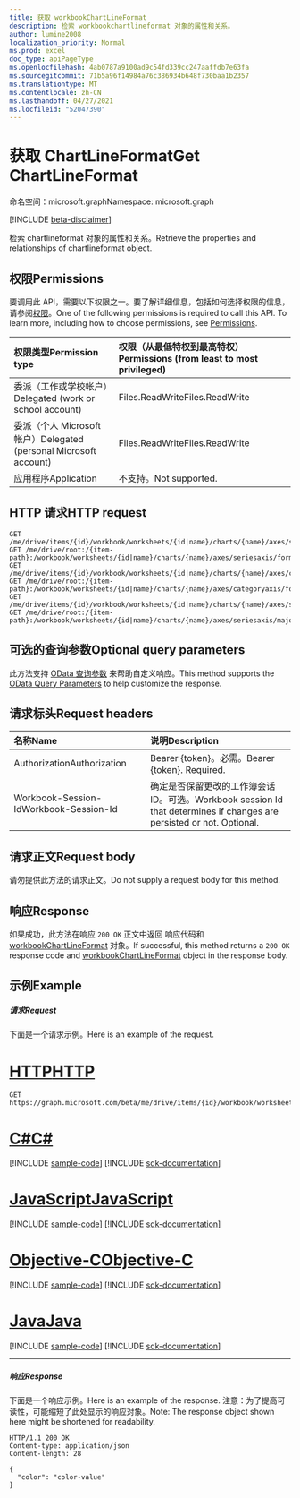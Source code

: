 ```yaml
---
title: 获取 workbookChartLineFormat
description: 检索 workbookchartlineformat 对象的属性和关系。
author: lumine2008
localization_priority: Normal
ms.prod: excel
doc_type: apiPageType
ms.openlocfilehash: 4ab0787a9100ad9c54fd339cc247aaffdb7e63fa
ms.sourcegitcommit: 71b5a96f14984a76c386934b648f730baa1b2357
ms.translationtype: MT
ms.contentlocale: zh-CN
ms.lasthandoff: 04/27/2021
ms.locfileid: "52047390"
---
```

# <a name="get-chartlineformat"></a><span data-ttu-id="bed77-103">获取 ChartLineFormat</span><span class="sxs-lookup"><span data-stu-id="bed77-103">Get ChartLineFormat</span></span>

<span data-ttu-id="bed77-104">命名空间：microsoft.graph</span><span class="sxs-lookup"><span data-stu-id="bed77-104">Namespace: microsoft.graph</span></span>

[!INCLUDE [beta-disclaimer](../../includes/beta-disclaimer.md)]

<span data-ttu-id="bed77-105">检索 chartlineformat 对象的属性和关系。</span><span class="sxs-lookup"><span data-stu-id="bed77-105">Retrieve the properties and relationships of chartlineformat object.</span></span>
## <a name="permissions"></a><span data-ttu-id="bed77-106">权限</span><span class="sxs-lookup"><span data-stu-id="bed77-106">Permissions</span></span>
<span data-ttu-id="bed77-p101">要调用此 API，需要以下权限之一。要了解详细信息，包括如何选择权限的信息，请参阅[权限](/graph/permissions-reference)。</span><span class="sxs-lookup"><span data-stu-id="bed77-p101">One of the following permissions is required to call this API. To learn more, including how to choose permissions, see [Permissions](/graph/permissions-reference).</span></span>

|<span data-ttu-id="bed77-109">权限类型</span><span class="sxs-lookup"><span data-stu-id="bed77-109">Permission type</span></span>      | <span data-ttu-id="bed77-110">权限（从最低特权到最高特权）</span><span class="sxs-lookup"><span data-stu-id="bed77-110">Permissions (from least to most privileged)</span></span>              |
|:--------------------|:---------------------------------------------------------|
|<span data-ttu-id="bed77-111">委派（工作或学校帐户）</span><span class="sxs-lookup"><span data-stu-id="bed77-111">Delegated (work or school account)</span></span> | <span data-ttu-id="bed77-112">Files.ReadWrite</span><span class="sxs-lookup"><span data-stu-id="bed77-112">Files.ReadWrite</span></span>    |
|<span data-ttu-id="bed77-113">委派（个人 Microsoft 帐户）</span><span class="sxs-lookup"><span data-stu-id="bed77-113">Delegated (personal Microsoft account)</span></span> | <span data-ttu-id="bed77-114">Files.ReadWrite</span><span class="sxs-lookup"><span data-stu-id="bed77-114">Files.ReadWrite</span></span>    |
|<span data-ttu-id="bed77-115">应用程序</span><span class="sxs-lookup"><span data-stu-id="bed77-115">Application</span></span> | <span data-ttu-id="bed77-116">不支持。</span><span class="sxs-lookup"><span data-stu-id="bed77-116">Not supported.</span></span> |

## <a name="http-request"></a><span data-ttu-id="bed77-117">HTTP 请求</span><span class="sxs-lookup"><span data-stu-id="bed77-117">HTTP request</span></span>
<!-- { "blockType": "ignored" } -->
```http
GET /me/drive/items/{id}/workbook/worksheets/{id|name}/charts/{name}/axes/seriesaxis/format/line
GET /me/drive/root:/{item-path}:/workbook/worksheets/{id|name}/charts/{name}/axes/seriesaxis/format/line
GET /me/drive/items/{id}/workbook/worksheets/{id|name}/charts/{name}/axes/categoryaxis/format/line
GET /me/drive/root:/{item-path}:/workbook/worksheets/{id|name}/charts/{name}/axes/categoryaxis/format/line
GET /me/drive/items/{id}/workbook/worksheets/{id|name}/charts/{name}/axes/seriesaxis/majorgridlines/format/line
GET /me/drive/root:/{item-path}:/workbook/worksheets/{id|name}/charts/{name}/axes/seriesaxis/majorgridlines/format/line
```
## <a name="optional-query-parameters"></a><span data-ttu-id="bed77-118">可选的查询参数</span><span class="sxs-lookup"><span data-stu-id="bed77-118">Optional query parameters</span></span>
<span data-ttu-id="bed77-119">此方法支持 [OData 查询参数](/graph/query-parameters) 来帮助自定义响应。</span><span class="sxs-lookup"><span data-stu-id="bed77-119">This method supports the [OData Query Parameters](/graph/query-parameters) to help customize the response.</span></span>

## <a name="request-headers"></a><span data-ttu-id="bed77-120">请求标头</span><span class="sxs-lookup"><span data-stu-id="bed77-120">Request headers</span></span>
| <span data-ttu-id="bed77-121">名称</span><span class="sxs-lookup"><span data-stu-id="bed77-121">Name</span></span>      |<span data-ttu-id="bed77-122">说明</span><span class="sxs-lookup"><span data-stu-id="bed77-122">Description</span></span>|
|:----------|:----------|
| <span data-ttu-id="bed77-123">Authorization</span><span class="sxs-lookup"><span data-stu-id="bed77-123">Authorization</span></span>  | <span data-ttu-id="bed77-p102">Bearer {token}。必需。</span><span class="sxs-lookup"><span data-stu-id="bed77-p102">Bearer {token}. Required.</span></span> |
| <span data-ttu-id="bed77-126">Workbook-Session-Id</span><span class="sxs-lookup"><span data-stu-id="bed77-126">Workbook-Session-Id</span></span>  | <span data-ttu-id="bed77-p103">确定是否保留更改的工作簿会话 ID。可选。</span><span class="sxs-lookup"><span data-stu-id="bed77-p103">Workbook session Id that determines if changes are persisted or not. Optional.</span></span>|

## <a name="request-body"></a><span data-ttu-id="bed77-129">请求正文</span><span class="sxs-lookup"><span data-stu-id="bed77-129">Request body</span></span>
<span data-ttu-id="bed77-130">请勿提供此方法的请求正文。</span><span class="sxs-lookup"><span data-stu-id="bed77-130">Do not supply a request body for this method.</span></span>

## <a name="response"></a><span data-ttu-id="bed77-131">响应</span><span class="sxs-lookup"><span data-stu-id="bed77-131">Response</span></span>

<span data-ttu-id="bed77-132">如果成功，此方法在响应 `200 OK` 正文中返回 响应代码和 [workbookChartLineFormat](../resources/workbookchartlineformat.md) 对象。</span><span class="sxs-lookup"><span data-stu-id="bed77-132">If successful, this method returns a `200 OK` response code and [workbookChartLineFormat](../resources/workbookchartlineformat.md) object in the response body.</span></span>
## <a name="example"></a><span data-ttu-id="bed77-133">示例</span><span class="sxs-lookup"><span data-stu-id="bed77-133">Example</span></span>
##### <a name="request"></a><span data-ttu-id="bed77-134">请求</span><span class="sxs-lookup"><span data-stu-id="bed77-134">Request</span></span>
<span data-ttu-id="bed77-135">下面是一个请求示例。</span><span class="sxs-lookup"><span data-stu-id="bed77-135">Here is an example of the request.</span></span>

# <a name="http"></a>[<span data-ttu-id="bed77-136">HTTP</span><span class="sxs-lookup"><span data-stu-id="bed77-136">HTTP</span></span>](#tab/http)
<!-- {
  "blockType": "request",
  "name": "get_chartlineformat"
}-->
```msgraph-interactive
GET https://graph.microsoft.com/beta/me/drive/items/{id}/workbook/worksheets/{id|name}/charts/{name}/axes/seriesaxis/format/line
```
# <a name="c"></a>[<span data-ttu-id="bed77-137">C#</span><span class="sxs-lookup"><span data-stu-id="bed77-137">C#</span></span>](#tab/csharp)
[!INCLUDE [sample-code](../includes/snippets/csharp/get-chartlineformat-csharp-snippets.md)]
[!INCLUDE [sdk-documentation](../includes/snippets/snippets-sdk-documentation-link.md)]

# <a name="javascript"></a>[<span data-ttu-id="bed77-138">JavaScript</span><span class="sxs-lookup"><span data-stu-id="bed77-138">JavaScript</span></span>](#tab/javascript)
[!INCLUDE [sample-code](../includes/snippets/javascript/get-chartlineformat-javascript-snippets.md)]
[!INCLUDE [sdk-documentation](../includes/snippets/snippets-sdk-documentation-link.md)]

# <a name="objective-c"></a>[<span data-ttu-id="bed77-139">Objective-C</span><span class="sxs-lookup"><span data-stu-id="bed77-139">Objective-C</span></span>](#tab/objc)
[!INCLUDE [sample-code](../includes/snippets/objc/get-chartlineformat-objc-snippets.md)]
[!INCLUDE [sdk-documentation](../includes/snippets/snippets-sdk-documentation-link.md)]

# <a name="java"></a>[<span data-ttu-id="bed77-140">Java</span><span class="sxs-lookup"><span data-stu-id="bed77-140">Java</span></span>](#tab/java)
[!INCLUDE [sample-code](../includes/snippets/java/get-chartlineformat-java-snippets.md)]
[!INCLUDE [sdk-documentation](../includes/snippets/snippets-sdk-documentation-link.md)]

---

##### <a name="response"></a><span data-ttu-id="bed77-141">响应</span><span class="sxs-lookup"><span data-stu-id="bed77-141">Response</span></span>
<span data-ttu-id="bed77-142">下面是一个响应示例。</span><span class="sxs-lookup"><span data-stu-id="bed77-142">Here is an example of the response.</span></span> <span data-ttu-id="bed77-143">注意：为了提高可读性，可能缩短了此处显示的响应对象。</span><span class="sxs-lookup"><span data-stu-id="bed77-143">Note: The response object shown here might be shortened for readability.</span></span>
<!-- {
  "blockType": "response",
  "truncated": true,
  "@odata.type": "microsoft.graph.workbookChartLineFormat"
} -->
```http
HTTP/1.1 200 OK
Content-type: application/json
Content-length: 28

{
  "color": "color-value"
}
```

<!-- uuid: 8fcb5dbc-d5aa-4681-8e31-b001d5168d79
2015-10-25 14:57:30 UTC -->
<!--
{
  "type": "#page.annotation",
  "description": "Get ChartLineFormat",
  "keywords": "",
  "section": "documentation",
  "tocPath": "",
  "suppressions": [
  ]
}
-->
